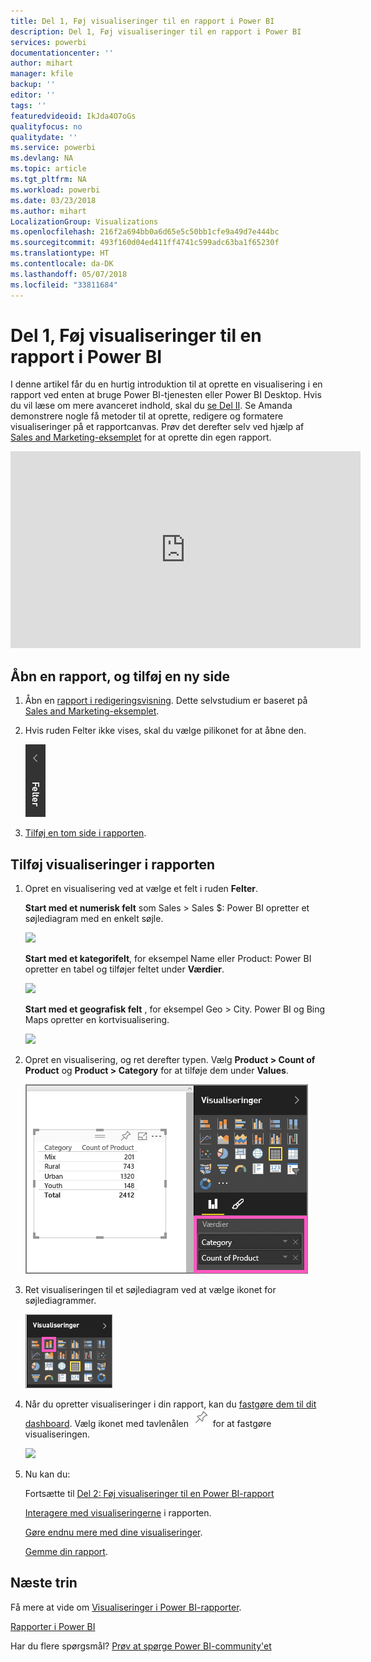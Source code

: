 ```yaml
---
title: Del 1, Føj visualiseringer til en rapport i Power BI
description: Del 1, Føj visualiseringer til en rapport i Power BI
services: powerbi
documentationcenter: ''
author: mihart
manager: kfile
backup: ''
editor: ''
tags: ''
featuredvideoid: IkJda4O7oGs
qualityfocus: no
qualitydate: ''
ms.service: powerbi
ms.devlang: NA
ms.topic: article
ms.tgt_pltfrm: NA
ms.workload: powerbi
ms.date: 03/23/2018
ms.author: mihart
LocalizationGroup: Visualizations
ms.openlocfilehash: 216f2a694bb0a6d65e5c50bb1cfe9a49d7e444bc
ms.sourcegitcommit: 493f160d04ed411ff4741c599adc63ba1f65230f
ms.translationtype: HT
ms.contentlocale: da-DK
ms.lasthandoff: 05/07/2018
ms.locfileid: "33811684"
---
```

# <a name="part-i-add-visualizations-to-a-power-bi-report"></a>Del 1, Føj visualiseringer til en rapport i Power BI
I denne artikel får du en hurtig introduktion til at oprette en visualisering i en rapport ved enten at bruge Power BI-tjenesten eller Power BI Desktop.  Hvis du vil læse om mere avanceret indhold, skal du [se Del II](power-bi-report-add-visualizations-ii.md). Se Amanda demonstrere nogle få metoder til at oprette, redigere og formatere visualiseringer på et rapportcanvas. Prøv det derefter selv ved hjælp af [Sales and Marketing-eksemplet](sample-datasets.md) for at oprette din egen rapport.

<iframe width="560" height="315" src="https://www.youtube.com/embed/IkJda4O7oGs" frameborder="0" allowfullscreen></iframe>


## <a name="open-a-report-and-add-a-new-page"></a>Åbn en rapport, og tilføj en ny side
1. Åbn en [rapport i redigeringsvisning](service-reading-view-and-editing-view.md). Dette selvstudium er baseret på [Sales and Marketing-eksemplet](sample-datasets.md).
2. Hvis ruden Felter ikke vises, skal du vælge pilikonet for at åbne den. 
   
   ![](media/power-bi-report-add-visualizations-i/pbi_nancy_fieldsfiltersarrow.png)
3. [Tilføj en tom side i rapporten](power-bi-report-add-page.md).

## <a name="add-visualizations-to-the-report"></a>Tilføj visualiseringer i rapporten
1. Opret en visualisering ved at vælge et felt i ruden **Felter**.  
   
   **Start med et numerisk felt** som Sales > Sales $: Power BI opretter et søjlediagram med en enkelt søjle.
   
   ![](media/power-bi-report-add-visualizations-i/pbi_onecolchart.png)
   
   **Start med et kategorifelt**, for eksempel Name eller Product: Power BI opretter en tabel og tilføjer feltet under **Værdier**.
   
   ![](media/power-bi-report-add-visualizations-i/pbi_agif_createchart3.gif)
   
   **Start med et geografisk felt** , for eksempel Geo > City. Power BI og Bing Maps opretter en kortvisualisering.
   
   ![](media/power-bi-report-add-visualizations-i/power-bi-map.png)
2. Opret en visualisering, og ret derefter typen. Vælg **Product > Count of Product** og **Product > Category** for at tilføje dem under **Values**.
   
   ![](media/power-bi-report-add-visualizations-i/part1table1.png)
3. Ret visualiseringen til et søjlediagram ved at vælge ikonet for søjlediagrammer.
   
   ![](media/power-bi-report-add-visualizations-i/part1converttocolumn.png)
4. Når du opretter visualiseringer i din rapport, kan du [fastgøre dem til dit dashboard](service-dashboard-pin-tile-from-report.md). Vælg ikonet med tavlenålen ![](media/power-bi-report-add-visualizations-i/pinnooutline.png) for at fastgøre visualiseringen.
   
   ![](media/power-bi-report-add-visualizations-i/part1pin1.png)
5. Nu kan du:
   
   Fortsætte til [Del 2: Føj visualiseringer til en Power BI-rapport](power-bi-report-add-visualizations-ii.md)
   
   [Interagere med visualiseringerne](service-reading-view-and-editing-view.md) i rapporten.
   
   [Gøre endnu mere med dine visualiseringer](power-bi-report-visualizations.md).
   
   [Gemme din rapport](service-report-save.md).

## <a name="next-steps"></a>Næste trin
Få mere at vide om [Visualiseringer i Power BI-rapporter](power-bi-report-visualizations.md).

[Rapporter i Power BI](service-reports.md)

Har du flere spørgsmål? [Prøv at spørge Power BI-community'et](http://community.powerbi.com/)


